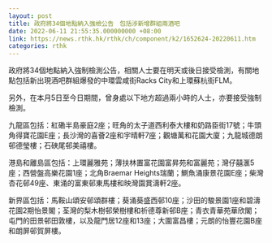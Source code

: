 ```yaml
---
layout: post
title: 政府將34個地點納入強檢公告　包括涉新增群組兩酒吧
date: 2022-06-11 21:55:35.000000000 +08:00
link: https://news.rthk.hk/rthk/ch/component/k2/1652624-20220611.htm
categories: rthk
---
```


政府將34個地點納入強制檢測公告，相關人士要在明天或後日接受檢測，有關地點包括新出現酒吧群組爆發的中環雲咸街Racks City和上環蘇杭街FLM。

另外，在本月5日至今日期間，曾身處以下地方超過兩小時的人士，亦要接受強制檢測。

九龍區包括：紅磡半島豪庭2座；旺角的太子道西利泰大樓和奶路臣街17號；牛頭角得寶花園E座；長沙灣的喜薈2座和宇晴軒7座；觀塘萬和花園大廈；九龍城德朗邨德瑩樓；石硤尾邨美禧樓。

港島和離島區包括：上環麗雅苑；薄扶林置富花園富昇苑和富麗苑；灣仔囍滙5座；西營盤高樂花園1座；北角Braemar Heights瑞蘭；鰂魚涌康景花園E座；柴灣杏花邨49座、東涌的富東邨東馬樓和映灣園賞濤軒2座。

新界區包括：馬鞍山頌安邨頌群樓；葵涌葵盛西邨10座；沙田的駿景園1座和碧濤花園2期怡景閣；荃灣的梨木樹邨榮樹樓和祈德尊新邨B座；青衣青華苑華欣閣；屯門的田景邨田敦樓，以及龍門居12座和13座；大圍富昌樓；元朗的怡豐花園B座和朗屏邨賀屏樓。
